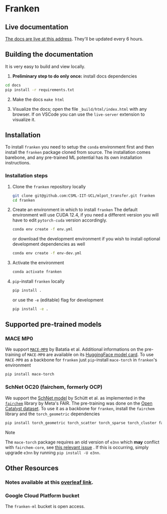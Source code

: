 # Franken

## Live documentation
[The docs are live at this address](http://35.223.78.91/index.html). They'll be updated every 6 hours.

## Building the documentation
It is very easy to build and view locally.

1. **Preliminary step to do only once:** install docs dependencies
  ```bash
  cd docs
  pip install -r requirements.txt
  ```
2. Make the docs
  ```make html```

3. Visualize the docs; open the file `_build/html/index.html` with any browser. If on VSCode you can use the `live-server` extension to visualize it.

## Installation
To install `franken` you need to setup the `conda` environment first and then install the `franken` package cloned from source. The installation comes barebone, and any pre-trained ML potential has its own installation instructions.

### Installation steps

1. Clone the `franken` repository locally
    ```bash
    git clone git@github.com:CSML-IIT-UCL/mlpot_transfer.git franken
    cd franken
    ```
2. Create an environment in which to install `franken`
    The default environment will use CUDA 12.4, if you need a different version you will have to edit `pytorch-cuda` version accordingly.
    ```bash
    conda env create -f env.yml
    ```
    or download the development environment if you wish to install optional development dependencies as well
    ```bash
    conda env create -f env-dev.yml
    ```
3. Activate the environment
    ```bash
    conda activate franken
    ```
4. `pip`-install `franken` locally
    ```bash
    pip install .
    ```
    or use the `-e` (editable) flag for development
    ```bash
    pip install -e .
    ```
## Supported pre-trained models
### MACE MP0
We support [`MACE-MP0`](https://arxiv.org/abs/2401.00096) by Batatia et al. Additional informations on the pre-training of `MACE-MP0` are available on its [HuggingFace model card](https://huggingface.co/cyrusyc/mace-universal). To use `MACE-MP0` as a backbone for `franken` just `pip`-install `mace-torch` in `franken`'s environment
```bash
pip install mace-torch
```


### SchNet OC20 (fairchem, formerly OCP)
We support the [SchNet model](https://arxiv.org/abs/1706.08566) by Schütt et al. as implemented in the [`fairchem`](https://fair-chem.github.io/) library by Meta's FAIR. The pre-training was done on the [Open Catalyst dataset](https://fair-chem.github.io/core/datasets/oc20.html). To use it as a backbone for `franken`, install the `fairchem` library and the `torch_geometric` dependencies
```bash
pip install torch_geometric torch_scatter torch_sparse torch_cluster fairchem-core
```
> [!NOTE]
> The `mace-torch` package requires an old version of `e3nn` which **may** conflict with `fairchem-core`, see [this relevant issue](https://github.com/ACEsuit/mace/issues/555) . If this is occurring, simply upgrade `e3nn` by running `pip install -U e3nn`.


## Other Resources

### Notes available at this [overleaf link](https://www.overleaf.com/4172646251vhtykqjwrqpb#6ea18b).

### Google Cloud Platform bucket

The `franken-ml` bucket is open access.